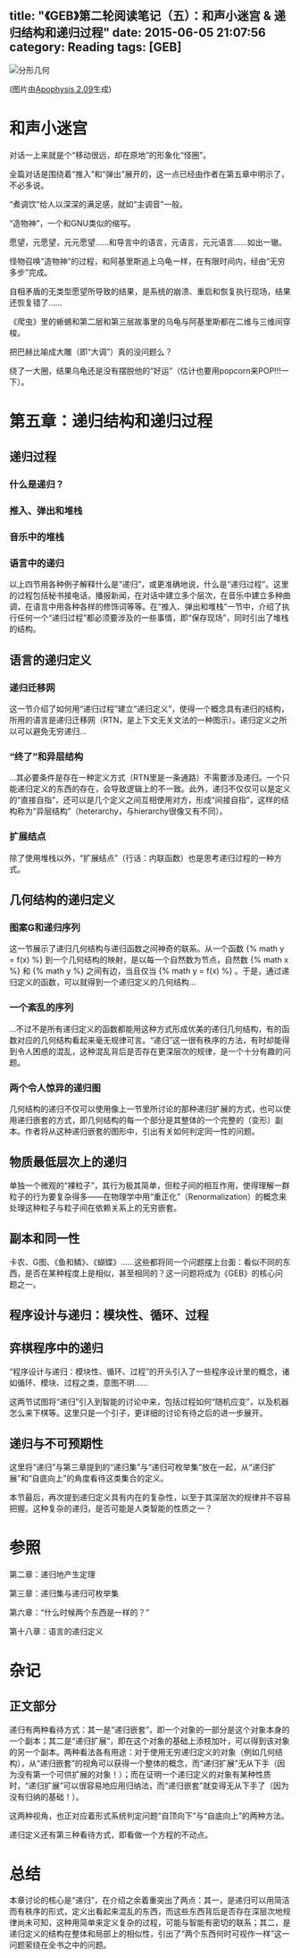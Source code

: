 title: "《GEB》第二轮阅读笔记（五）：和声小迷宫 & 递归结构和递归过程"
date: 2015-06-05 21:07:56
category: Reading
tags: [GEB]
---

![分形几何](thumbnail.jpg)

(图片由[Apophysis 2.09](http://sourceforge.net/projects/apophysis)生成)

# 和声小迷宫

对话一上来就是个“移动很远，却在原地”的形象化“怪圈”。

全篇对话是围绕着“推入”和“弹出”展开的，这一点已经由作者在第五章中明示了，不必多说。

“煮调饮”给人以深深的满足感，就如“主调音”一般。

“造物神”，一个和GNU类似的缩写。

愿望，元愿望，元元愿望……和导言中的语言，元语言，元元语言……如出一辙。

怪物召唤“造物神”的过程，和阿基里斯追上乌龟一样，在有限时间内，经由“无穷多步”完成。

自相矛盾的无类型愿望所导致的结果，是系统的崩溃、重启和恢复执行现场，结果还恢复错了……

《爬虫》里的蜥蜴和第二层和第三层故事里的乌龟与阿基里斯都在二维与三维间穿梭。

把巴赫比喻成大雕（即“大调”）真的没问题么？

绕了一大圈，结果乌龟还是没有摆脱他的“好运”（估计也要用popcorn来POP!!!一下）。

# 第五章：递归结构和递归过程

## 递归过程

### 什么是递归？

### 推入、弹出和堆栈

### 音乐中的堆栈

### 语言中的递归

以上四节用各种例子解释什么是“递归”，或更准确地说，什么是“递归过程”。这里的过程包括秘书接电话，播报新闻，在对话中建立多个层次，在音乐中建立多种曲调，在语言中用各种各样的修饰词等等。在“推入、弹出和堆栈”一节中，介绍了执行任何一个“递归过程”都必须要涉及的一些事情，即“保存现场”，同时引出了堆栈的结构。

## 语言的递归定义

### 递归迁移网

这一节介绍了如何用“递归过程”建立“递归定义”，使得一个概念具有递归的结构，所用的语言是递归迁移网（RTN，是上下文无关文法的一种图示）。递归定义之所以可以避免无穷递归…

### “终了”和异层结构

…其必要条件是存在一种定义方式（RTN里是一条通路）不需要涉及递归。一个只能递归定义的东西的存在，会导致逻辑上的不一致。此外，递归不仅仅可以是定义的“直接自指”，还可以是几个定义之间互相使用对方，形成“间接自指”，这样的结构称为“异层结构”（heterarchy，与hierarchy很像又有不同）。

### 扩展结点

除了使用堆栈以外，“扩展结点”（行话：内联函数）也是思考递归过程的一种方式。

## 几何结构的递归定义

### 图案G和递归序列

这一节展示了递归几何结构与递归函数之间神奇的联系。从一个函数 {% math y = f(x) %} 到一个几何结构的映射，是以每一个自然数为节点，自然数 {% math x %} 和 {% math y %} 之间有边，当且仅当 {% math y = f(x) %} 。于是，通过递归定义的函数，可以就得到一个递归定义的几何结构…

### 一个紊乱的序列

…不过不是所有递归定义的函数都能用这种方式形成优美的递归几何结构，有的函数对应的几何结构看起来毫无规律可言。“递归”这一很有秩序的方法，有时却能得到令人困惑的混乱，这种混乱背后是否存在更深层次的规律，是一个十分有趣的问题。

### 两个令人惊异的递归图

几何结构的递归不仅可以使用像上一节里所讨论的那种递归扩展的方式，也可以使用递归嵌套的方式，即几何结构的每一个部分是其整体的一个完整的（变形）副本。作者将从这种递归嵌套的图形中，引出有关如何判定同一性的问题。

## 物质最低层次上的递归

单独一个微观的“裸粒子”，其行为极其简单，但粒子间的相互作用，使得理解一群粒子的行为要复杂得多——在物理学中用“重正化”（Renormalization）的概念来处理这种粒子与粒子间在依赖关系上的无穷嵌套。

## 副本和同一性

卡农、G图、《鱼和鳞》、《蝴蝶》……这些都将同一个问题摆上台面：看似不同的东西，是否在某种程度上是相似，甚至相同的？这一问题将成为《GEB》的核心问题之一。

## 程序设计与递归：模块性、循环、过程

## 弈棋程序中的递归

“程序设计与递归：模块性、循环、过程”的开头引入了一些程序设计里的概念，诸如循环、模块、过程之类，意图不明……

这两节试图将“递归”引入到智能的讨论中来，包括过程如何“随机应变”，以及机器怎么来下棋等。这里只是一个引子，更详细的讨论有待之后的进一步展开。

## 递归与不可预期性

这里将“递归”与第三章提到的“递归集”与“递归可枚举集”放在一起，从“递归扩展”和“自底向上”的角度看待这类集合的定义。

本节最后，再次提到递归定义具有内在的复杂性，以至于其深层次的规律并不容易把握。这种复杂的递归，是否可能是人类智能的性质之一？

# 参照

第二章：递归地产生定理

第三章：递归集与递归可枚举集

第六章：“什么时候两个东西是一样的？”

第十八章：语言的递归定义

# 杂记

## 正文部分

递归有两种看待方式：其一是“递归嵌套”，即一个对象的一部分是这个对象本身的一个副本；其二是“递归扩展”，即在这个对象的基础上添枝加叶，可以得到该对象的另一个副本。两种看法各有用途：对于使用无穷递归定义的对象（例如几何结构），从“递归嵌套”的视角可以获得一个整体的概念，而“递归扩展”无从下手（因为没有第一个可供扩展的对象！）；而在证明一个递归定义的对象有某种性质时，“递归扩展”可以很容易地应用归纳法，而“递归嵌套”就变得无从下手了（因为没有归纳的基础！）。

这两种视角，也正对应着形式系统判定问题“自顶向下”与“自底向上”的两种方法。

递归定义还有第三种看待方式，即看做一个方程的不动点。

# 总结

本章讨论的核心是“递归”，在介绍之余着重突出了两点：其一，是递归可以用简洁而有秩序的形式，定义出看起来混乱的东西，而这些东西背后是否存在深层次地规律尚未可知，这种用简单来定义复杂的过程，可能与智能有密切的联系；其二，是递归定义的结构在整体和局部上的相似性，引出了“两个东西何时可视作一样”这一问题萦绕在全书之中的问题。
